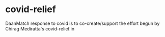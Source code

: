 # covid-relief
DaanMatch response to covid is to co-create/support the effort begun by Chirag Mediratta's covid-relief.in
